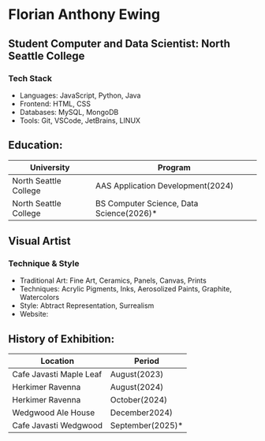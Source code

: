 # Florian Anthony Ewing
## Student Computer and Data Scientist: North Seattle College

### Tech Stack
- Languages: JavaScript, Python, Java
- Frontend: HTML, CSS
- Databases: MySQL, MongoDB
- Tools: Git, VSCode, JetBrains, LINUX

 ## Education:
| University | Program |
|------------|---------|
| North Seattle College | AAS Application Development(2024) |
| North Seattle College | BS Computer Science, Data Science(2026)* |

## Visual Artist
### Technique & Style
- Traditional Art: Fine Art, Ceramics, Panels, Canvas, Prints
- Techniques: Acrylic Pigments, Inks, Aerosolized Paints, Graphite, Watercolors
- Style: Abtract Representation, Surrealism
- Website: 

 ## History of Exhibition:
| Location | Period |
|----------|--------|
| Cafe Javasti Maple Leaf | August(2023) |
| Herkimer Ravenna | August(2024) |
| Herkimer Ravenna | October(2024) |
| Wedgwood Ale House | December2024) |
| Cafe Javasti Wedgwood | September(2025)* |


